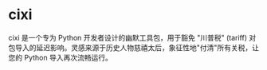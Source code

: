 # cixi
cixi 是一个专为 Python 开发者设计的幽默工具包，用于豁免 "川普税" (tariff) 对包导入的延迟影响。灵感来源于历史人物慈禧太后，象征性地"付清"所有关税，让您的 Python 导入再次流畅运行。

